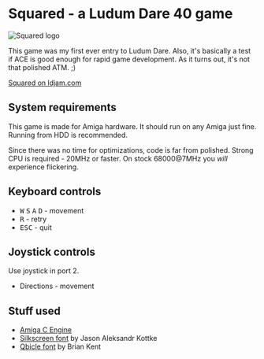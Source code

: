 # Squared - a Ludum Dare 40 game

![Squared logo](https://github.com/tehKaiN/ld40/raw/master/logo.png)

This game was my first ever entry to Ludum Dare. Also, it's basically a test if ACE is good enough for rapid game development. As it turns out, it's not that polished ATM. ;)

[Squared on ldjam.com](https://ldjam.com/events/ludum-dare/40/squared)

## System requirements

This game is made for Amiga hardware. It should run on any Amiga just fine. Running from HDD is recommended.

Since there was no time for optimizations, code is far from polished. Strong CPU is required - 20MHz or faster. On stock 68000@7MHz you *will* experience flickering.

## Keyboard controls
- <kbd>W</kbd> <kbd>S</kbd> <kbd>A</kbd> <kbd>D</kbd> - movement
- <kbd>R</kbd> - retry
- <kbd>ESC</kbd> - quit

## Joystick controls

Use joystick in port 2.

- Directions - movement

## Stuff used

- [Amiga C Engine](https://github.com/tehKaiN/ACE)
- [Silkscreen font](https://www.dafont.com/silkscreen.font) by Jason Aleksandr Kottke
- [Qbicle font](https://www.dafont.com/qbicle.font) by Brian Kent

